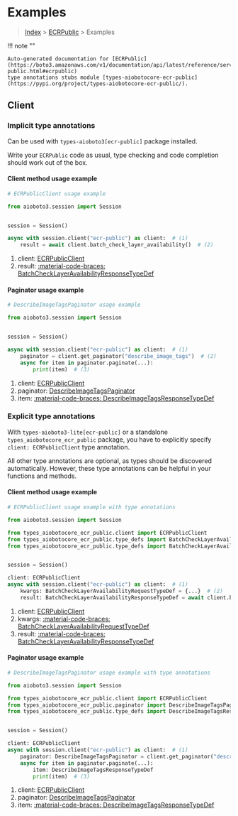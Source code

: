 # Examples

> [Index](../README.md) > [ECRPublic](./README.md) > Examples

!!! note ""

    Auto-generated documentation for [ECRPublic](https://boto3.amazonaws.com/v1/documentation/api/latest/reference/services/ecr-public.html#ecrpublic)
    type annotations stubs module [types-aiobotocore-ecr-public](https://pypi.org/project/types-aiobotocore-ecr-public/).

## Client

### Implicit type annotations

Can be used with `types-aioboto3[ecr-public]` package installed.

Write your `ECRPublic` code as usual,
type checking and code completion should work out of the box.



#### Client method usage example

```python
# ECRPublicClient usage example

from aioboto3.session import Session


session = Session()

async with session.client("ecr-public") as client:  # (1)
    result = await client.batch_check_layer_availability()  # (2)
```

1. client: [ECRPublicClient](./client.md)
2. result: [:material-code-braces: BatchCheckLayerAvailabilityResponseTypeDef](./type_defs.md#batchchecklayeravailabilityresponsetypedef)



#### Paginator usage example

```python
# DescribeImageTagsPaginator usage example

from aioboto3.session import Session


session = Session()

async with session.client("ecr-public") as client:  # (1)
    paginator = client.get_paginator("describe_image_tags")  # (2)
    async for item in paginator.paginate(...):
        print(item)  # (3)
```

1. client: [ECRPublicClient](./client.md)
2. paginator: [DescribeImageTagsPaginator](./paginators.md#describeimagetagspaginator)
3. item: [:material-code-braces: DescribeImageTagsResponseTypeDef](./type_defs.md#describeimagetagsresponsetypedef)




### Explicit type annotations

With `types-aioboto3-lite[ecr-public]`
or a standalone `types_aiobotocore_ecr_public` package, you have to explicitly specify
`client: ECRPublicClient` type annotation.

All other type annotations are optional, as types should be discovered automatically.
However, these type annotations can be helpful in your functions and methods.


#### Client method usage example

```python
# ECRPublicClient usage example with type annotations

from aioboto3.session import Session

from types_aiobotocore_ecr_public.client import ECRPublicClient
from types_aiobotocore_ecr_public.type_defs import BatchCheckLayerAvailabilityResponseTypeDef
from types_aiobotocore_ecr_public.type_defs import BatchCheckLayerAvailabilityRequestTypeDef


session = Session()

client: ECRPublicClient
async with session.client("ecr-public") as client:  # (1)
    kwargs: BatchCheckLayerAvailabilityRequestTypeDef = {...}  # (2)
    result: BatchCheckLayerAvailabilityResponseTypeDef = await client.batch_check_layer_availability(**kwargs)  # (3)
```

1. client: [ECRPublicClient](./client.md)
2. kwargs: [:material-code-braces: BatchCheckLayerAvailabilityRequestTypeDef](./type_defs.md#batchchecklayeravailabilityrequesttypedef)
3. result: [:material-code-braces: BatchCheckLayerAvailabilityResponseTypeDef](./type_defs.md#batchchecklayeravailabilityresponsetypedef)



#### Paginator usage example

```python
# DescribeImageTagsPaginator usage example with type annotations

from aioboto3.session import Session

from types_aiobotocore_ecr_public.client import ECRPublicClient
from types_aiobotocore_ecr_public.paginator import DescribeImageTagsPaginator
from types_aiobotocore_ecr_public.type_defs import DescribeImageTagsResponseTypeDef


session = Session()

client: ECRPublicClient
async with session.client("ecr-public") as client:  # (1)
    paginator: DescribeImageTagsPaginator = client.get_paginator("describe_image_tags")  # (2)
    async for item in paginator.paginate(...):
        item: DescribeImageTagsResponseTypeDef
        print(item)  # (3)
```

1. client: [ECRPublicClient](./client.md)
2. paginator: [DescribeImageTagsPaginator](./paginators.md#describeimagetagspaginator)
3. item: [:material-code-braces: DescribeImageTagsResponseTypeDef](./type_defs.md#describeimagetagsresponsetypedef)




